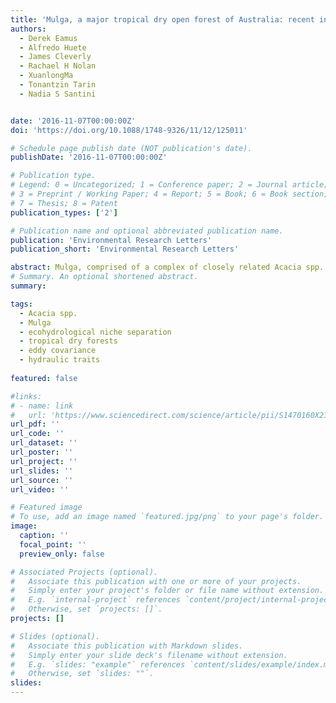 ```yaml
---
title: 'Mulga, a major tropical dry open forest of Australia: recent insights to carbon and water fluxes'
authors:
  - Derek Eamus
  - Alfredo Huete
  - James Cleverly
  - Rachael H Nolan
  - XuanlongMa
  - Tonantzin Tarin
  - Nadia S Santini


date: '2016-11-07T00:00:00Z'
doi: 'https://doi.org/10.1088/1748-9326/11/12/125011'

# Schedule page publish date (NOT publication's date).
publishDate: '2016-11-07T00:00:00Z'

# Publication type.
# Legend: 0 = Uncategorized; 1 = Conference paper; 2 = Journal article;
# 3 = Preprint / Working Paper; 4 = Report; 5 = Book; 6 = Book section;
# 7 = Thesis; 8 = Patent
publication_types: ['2']

# Publication name and optional abbreviated publication name.
publication: 'Environmental Research Letters'
publication_short: 'Environmental Research Letters'

abstract: Mulga, comprised of a complex of closely related Acacia spp., grades from a low open forest to tall shrublands in tropical and sub-tropical arid and semi-arid regions of Australia and experiences warm-to-hot annual temperatures and a pronounced dry season. This short synthesis of current knowledge briefly outlines the causes of the extreme variability in rainfall characteristic of much of central Australia, and then discusses the patterns and drivers of variability in carbon and water fluxes of a central Australian low open Mulga forest. Variation in phenology and the impact of differences in the amount and timing of precipitation on vegetation function are then discussed. We use field observations, with particular emphasis on eddy covariance data, coupled with modelling and remote sensing products to interpret inter-seasonal and inter-annual patterns in the behaviour of this ecosystem. We show that Mulga can vary between periods of near carbon neutrality to periods of being a significant sink or source for carbon, depending on both the amount and timing of rainfall. Further, we demonstrate that Mulga contributed significantly to the 2011 global land sink anomaly, a result ascribed to the exceptional rainfall of 2010/2011. Finally, we compare and contrast the hydraulic traits of three tree species growing close to the Mulga and show how each species uses different combinations of trait strategies (for example, sapwood density, xylem vessel implosion resistance, phenological guild, access to groundwater and Huber value) to co-exist in this semi-arid environment. Understanding the inter-annual variability in functional behaviour of this important arid-zone biome and mechanisms underlying species co-existence will increase our ability to predict trajectories of carbon and water balances for future changing climates.
# Summary. An optional shortened abstract.
summary: 

tags:
  - Acacia spp.
  - Mulga
  - ecohydrological niche separation
  - tropical dry forests
  - eddy covariance
  - hydraulic traits
  
featured: false

#links:
# - name: link
#   url: 'https://www.sciencedirect.com/science/article/pii/S1470160X21006658'
url_pdf: ''
url_code: ''
url_dataset: ''
url_poster: ''
url_project: ''
url_slides: ''
url_source: ''
url_video: ''

# Featured image
# To use, add an image named `featured.jpg/png` to your page's folder.
image:
  caption: ''
  focal_point: ''
  preview_only: false

# Associated Projects (optional).
#   Associate this publication with one or more of your projects.
#   Simply enter your project's folder or file name without extension.
#   E.g. `internal-project` references `content/project/internal-project/index.md`.
#   Otherwise, set `projects: []`.
projects: []

# Slides (optional).
#   Associate this publication with Markdown slides.
#   Simply enter your slide deck's filename without extension.
#   E.g. `slides: "example"` references `content/slides/example/index.md`.
#   Otherwise, set `slides: ""`.
slides:
---
```


